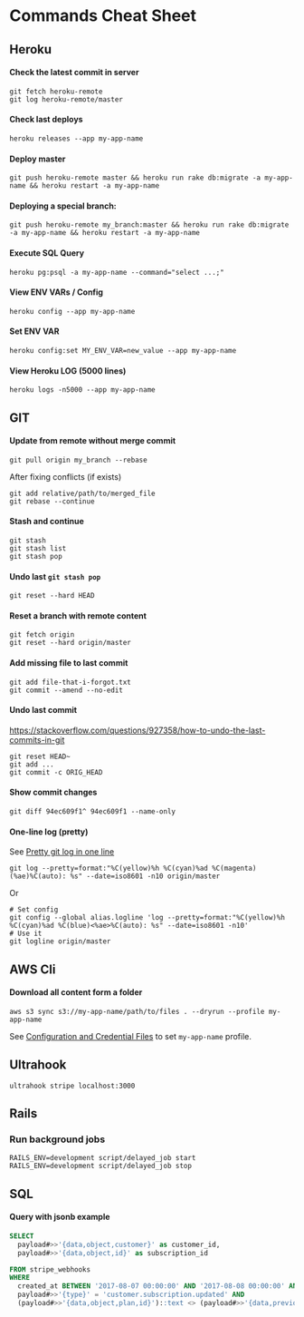 # Commands Cheat Sheet 

## Heroku

#### Check the latest commit in server

```shell
git fetch heroku-remote 
git log heroku-remote/master
```

#### Check last deploys

```shell
heroku releases --app my-app-name
```

#### Deploy master

```shell
git push heroku-remote master && heroku run rake db:migrate -a my-app-name && heroku restart -a my-app-name
```

#### Deploying a special branch:

```shell
git push heroku-remote my_branch:master && heroku run rake db:migrate -a my-app-name && heroku restart -a my-app-name
```

#### Execute SQL Query

```shell
heroku pg:psql -a my-app-name --command="select ...;"
```

#### View ENV VARs / Config

```shell
heroku config --app my-app-name
```

#### Set ENV VAR

```shell
heroku config:set MY_ENV_VAR=new_value --app my-app-name 
```


#### View Heroku LOG (5000 lines)

```shell
heroku logs -n5000 --app my-app-name
```

## GIT

#### Update from remote without merge commit

```shell
git pull origin my_branch --rebase
```

After fixing conflicts (if exists)

```shell
git add relative/path/to/merged_file
git rebase --continue
```

#### Stash and continue

```shell
git stash
git stash list
git stash pop
```

#### Undo last `git stash pop`

```shell
git reset --hard HEAD
```


#### Reset a branch with remote content

```shell
git fetch origin
git reset --hard origin/master
```

#### Add missing file to last commit

```shell
git add file-that-i-forgot.txt
git commit --amend --no-edit
```


#### Undo last commit

https://stackoverflow.com/questions/927358/how-to-undo-the-last-commits-in-git

```shell
git reset HEAD~                                                                         
git add ...                                           
git commit -c ORIG_HEAD                                   
```

#### Show commit changes

```shell
git diff 94ec609f1^ 94ec609f1 --name-only
```

#### One-line log (pretty)

See [Pretty git log in one line](https://ma.ttias.be/pretty-git-log-in-one-line/)

```shell
git log --pretty=format:"%C(yellow)%h %C(cyan)%ad %C(magenta)(%ae)%C(auto): %s" --date=iso8601 -n10 origin/master 
```

Or 

```shell
# Set config
git config --global alias.logline 'log --pretty=format:"%C(yellow)%h %C(cyan)%ad %C(blue)<%ae>%C(auto): %s" --date=iso8601 -n10'
# Use it
git logline origin/master 
```

## AWS Cli

#### Download all content form a folder 

```shell
aws s3 sync s3://my-app-name/path/to/files . --dryrun --profile my-app-name
```

See [Configuration and Credential Files](http://docs.aws.amazon.com/cli/latest/userguide/cli-chap-getting-started.html#cli-config-files) to set `my-app-name` profile.


## Ultrahook

```shell
ultrahook stripe localhost:3000
```

## Rails 

### Run background jobs

```shell
RAILS_ENV=development script/delayed_job start
RAILS_ENV=development script/delayed_job stop
```

## SQL

#### Query with jsonb example

```sql
SELECT
  payload#>>'{data,object,customer}' as customer_id,
  payload#>>'{data,object,id}' as subscription_id

FROM stripe_webhooks
WHERE
  created_at BETWEEN '2017-08-07 00:00:00' AND '2017-08-08 00:00:00' AND
  payload#>>'{type}' = 'customer.subscription.updated' AND
  (payload#>>'{data,object,plan,id}')::text <> (payload#>>'{data,previous_attributes,plan,id}')::text;
 ```
 
